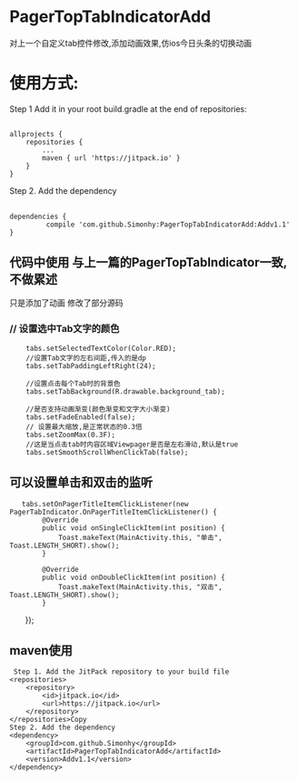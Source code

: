 # PagerTopTabIndicatorAdd
对上一个自定义tab控件修改,添加动画效果,仿ios今日头条的切换动画
# 使用方式:
 Step 1
 Add it in your root build.gradle at the end of repositories:
## 
    allprojects {
		repositories {
			...
			maven { url 'https://jitpack.io' }
		}
	}
 Step 2. Add the dependency
## 
	dependencies {
	         compile 'com.github.Simonhy:PagerTopTabIndicatorAdd:Addv1.1'
	}
## 代码中使用 与上一篇的PagerTopTabIndicator一致,不做累述
   只是添加了动画 修改了部分源码
### // 设置选中Tab文字的颜色
        tabs.setSelectedTextColor(Color.RED);
        //设置Tab文字的左右间距,传入的是dp
        tabs.setTabPaddingLeftRight(24);

        //设置点击每个Tab时的背景色
        tabs.setTabBackground(R.drawable.background_tab);

        //是否支持动画渐变(颜色渐变和文字大小渐变)
        tabs.setFadeEnabled(false);
        // 设置最大缩放,是正常状态的0.3倍
        tabs.setZoomMax(0.3F);
        //这是当点击tab时内容区域Viewpager是否是左右滑动,默认是true
        tabs.setSmoothScrollWhenClickTab(false);
   ## 可以设置单击和双击的监听
       tabs.setOnPagerTitleItemClickListener(new PagerTabIndicator.OnPagerTitleItemClickListener() {
            @Override
            public void onSingleClickItem(int position) {
                Toast.makeText(MainActivity.this, "单击", Toast.LENGTH_SHORT).show();
            }

            @Override
            public void onDoubleClickItem(int position) {
                Toast.makeText(MainActivity.this, "双击", Toast.LENGTH_SHORT).show();
            }
        });
## maven使用
     Step 1. Add the JitPack repository to your build file
	<repositories>
		<repository>
		    <id>jitpack.io</id>
		    <url>https://jitpack.io</url>
		</repository>
	</repositories>Copy
    Step 2. Add the dependency
	<dependency>
	    <groupId>com.github.Simonhy</groupId>
	    <artifactId>PagerTopTabIndicatorAdd</artifactId>
	    <version>Addv1.1</version>
	</dependency>
